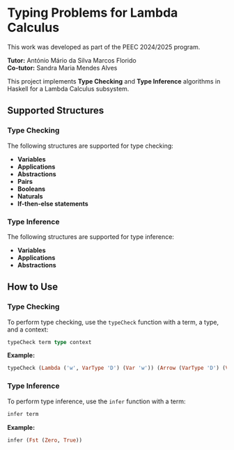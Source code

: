 # Typing Problems for Lambda Calculus

This work was developed as part of the PEEC 2024/2025 program.

**Tutor:** António Mário da Silva Marcos Florido  
**Co-tutor:** Sandra Maria Mendes Alves

This project implements **Type Checking** and **Type Inference** algorithms in Haskell for a Lambda Calculus subsystem.

## Supported Structures

### Type Checking

The following structures are supported for type checking:

  * **Variables**
  * **Applications**
  * **Abstractions**
  * **Pairs**
  * **Booleans**
  * **Naturals**
  * **If-then-else statements**

### Type Inference

The following structures are supported for type inference:

  * **Variables**
  * **Applications**
  * **Abstractions**

## How to Use

### Type Checking

To perform type checking, use the `typeCheck` function with a term, a type, and a context:

```haskell
typeCheck term type context
```

**Example:**

```haskell
typeCheck (Lambda ('w', VarType 'D') (Var 'w')) (Arrow (VarType 'D') (VarType 'D')) context
```

### Type Inference

To perform type inference, use the `infer` function with a term:

```haskell
infer term
```

**Example:**

```haskell
infer (Fst (Zero, True))
```

